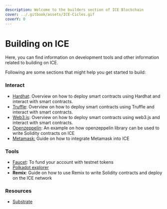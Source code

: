 ```yaml
---
description: Welcome to the builders section of ICE Blockchain
cover: ../.gitbook/assets/ICE-Cicles.gif
coverY: 0
---
```


# Building on ICE

Here, you can find information on development tools and other information related to building on ICE.

Following are some sections that might help you get started to build:

### Interact

* [Hardhat](using-hardhat/): Overview on how to deploy smart contracts using Hardhat and interact with smart contracts.
* [Truffle](using-truffle/): Overview on how to deploy smart contracts using Truffle and interact with smart contracts.
* [Web3.js](using-web3.js/): Overview on how to deploy smart contracts using web3.js and interact with smart contracts.
* [Openzeppelin](using-hardhat/): An example on how openzeppelin library can be used to write Solidity contracts on ICE
* [Metamask:](../ice-testnet-details/network-endpoints/interacting-with-frost-using-metamask.md) Guide on how to integrate Metamask into ICE

### Tools

* [Faucet](../ice-details/faucet.md): To fund your account with testnet tokens
* [Polkadot explorer](broken-reference)
* **Remix**: Guide on how to use Remix to write Solidity contracts and deploy on the ICE network

### Resources

* [Substrate](https://docs.substrate.io/v3/getting-started/overview/)&#x20;

